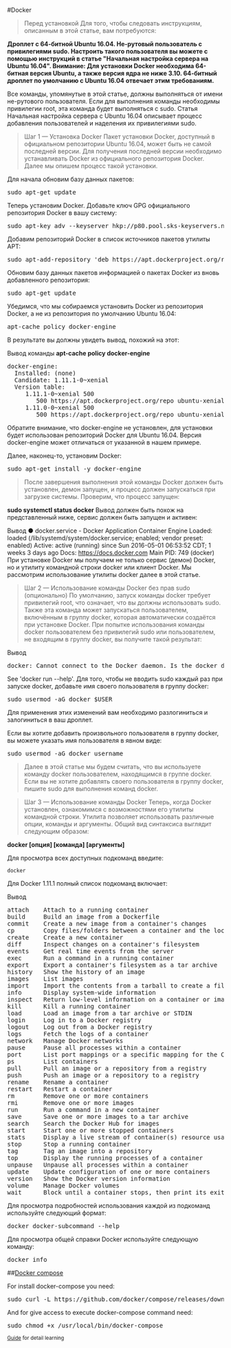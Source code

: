#Docker

>Перед установкой
Для того, чтобы следовать инструкциям, описанным в этой статье, вам потребуются:

**Дроплет с 64-битной Ubuntu 16.04.
Не-рутовый пользователь с привилегиями sudo. Настроить такого пользователя вы можете с помощью инструкций в статье "Начальная настройка сервера на Ubuntu 16.04".
Внимание: Для установки Docker необходима 64-битная версия Ubuntu, а также версия ядра не ниже 3.10. 64-битный дроплет по умолчанию с Ubuntu 16.04 отвечает этим требованиям.**

Все команды, упомянутые в этой статье, должны выполняться от имени не-рутового пользователя. Если для выполнения команды необходимы привилегии root, эта команда будет выполняться с sudo. Статья Начальная настройка сервера с Ubuntu 16.04 описывает процесс добавления пользователей и наделения их привилегиями sudo.

>Шаг 1 — Установка Docker
Пакет установки Docker, доступный в официальном репозитории Ubuntu 16.04, может быть не самой последней версии. Для получения последней версии необходимо устанавливать Docker из официального репозитория Docker. Далее мы опишем процесс такой установки.

Для начала обновим базу данных пакетов:

<pre>sudo apt-get update</pre>

Теперь установим Docker. Добавьте ключ GPG официального репозитория Docker в вашу систему:

<pre>sudo apt-key adv --keyserver hkp://p80.pool.sks-keyservers.net:80 --recv-keys 58118E89F3A912897C070ADBF76221572C52609D</pre>

Добавим репозиторий Docker в список источников пакетов утилиты APT:

<pre>sudo apt-add-repository 'deb https://apt.dockerproject.org/repo ubuntu-xenial main'</pre>

Обновим базу данных пакетов информацией о пакетах Docker из вновь добавленного репозитория:

<pre>sudo apt-get update</pre>

Убедимся, что мы собираемся установить Docker из репозитория Docker, а не из репозитория по умолчанию Ubuntu 16.04:

<pre>apt-cache policy docker-engine</pre>

В результате вы должны увидеть вывод, похожий на этот:

Вывод команды **apt-cache policy docker-engine**

<pre>docker-engine:
  Installed: (none)
  Candidate: 1.11.1-0~xenial
  Version table:
     1.11.1-0~xenial 500
        500 https://apt.dockerproject.org/repo ubuntu-xenial/main amd64 Packages
     1.11.0-0~xenial 500
        500 https://apt.dockerproject.org/repo ubuntu-xenial/main amd64 Packages</pre>
        

Обратите внимание, что docker-engine не установлен, для установки будет использован репозиторий Docker для Ubuntu 16.04. Версия docker-engine может отличаться от указанной в нашем примере.

Далее, наконец-то, установим Docker:

<pre>sudo apt-get install -y docker-engine</pre>

>После завершения выполнения этой команды Docker должен быть установлен, демон запущен, и процесс должен запускаться при загрузке системы. Проверим, что процесс запущен:

**sudo systemctl status docker**
Вывод должен быть похож на представленный ниже, сервис должен быть запущен и активен:

Вывод
● docker.service - Docker Application Container Engine
   Loaded: loaded (/lib/systemd/system/docker.service; enabled; vendor preset: enabled)
   Active: active (running) since Sun 2016-05-01 06:53:52 CDT; 1 weeks 3 days ago
     Docs: https://docs.docker.com
 Main PID: 749 (docker)
При установке Docker мы получаем не только сервис (демон) Docker, но и утилиту командной строки docker или клиент Docker. Мы рассмотрим использование утилиты docker далее в этой статье.

>Шаг 2 — Использование команды Docker без прав sudo (опционально)
По умолчанию, запуск команды docker требует привилегий root, что означает, что вы должны использовать sudo. Также эта команда может запускаться пользователем, включённым в группу docker, которая автоматически создаётся при установке Docker. При попытке использования команды docker пользователем без привилегий sudo или пользователем, не входящим в группу docker, вы получите такой результат:

Вывод
<pre>docker: Cannot connect to the Docker daemon. Is the docker daemon running on this host?.</pre>
See 'docker run --help'.
Для того, чтобы не вводить sudo каждый раз при запуске docker, добавьте имя своего пользователя в группу docker:

<pre>sudo usermod -aG docker $USER</pre>
Для применения этих изменений вам необходимо разлогиниться и залогиниться в ваш дроплет.

Если вы хотите добавить произвольного пользователя в группу docker, вы можете указать имя пользователя в явном виде:

<pre>sudo usermod -aG docker username</pre>
>Далее в этой статье мы будем считать, что вы используете команду docker пользователем, находящимся в группе docker. Если вы не хотите добавлять своего пользователя в группу docker, пишите sudo для выполнения команд docker.

>Шаг 3 — Использование команды Docker
Теперь, когда Docker установлен, ознакомимся с возможностями его утилиты командной строки. Утилита позволяет использовать различные опции, команды и аргументы. Общий вид синтаксиса выглядит следующим образом:

**docker [опция] [команда] [аргументы]**

Для просмотра всех доступных подкоманд введите:

`docker`

Для Docker 1.11.1 полный список подкоманд включает:

Вывод
<pre>
attach    Attach to a running container
build     Build an image from a Dockerfile
commit    Create a new image from a container's changes
cp        Copy files/folders between a container and the local filesystem
create    Create a new container
diff      Inspect changes on a container's filesystem
events    Get real time events from the server
exec      Run a command in a running container
export    Export a container's filesystem as a tar archive
history   Show the history of an image
images    List images
import    Import the contents from a tarball to create a filesystem image
info      Display system-wide information
inspect   Return low-level information on a container or image
kill      Kill a running container
load      Load an image from a tar archive or STDIN
login     Log in to a Docker registry
logout    Log out from a Docker registry
logs      Fetch the logs of a container
network   Manage Docker networks
pause     Pause all processes within a container
port      List port mappings or a specific mapping for the CONTAINER
ps        List containers
pull      Pull an image or a repository from a registry
push      Push an image or a repository to a registry
rename    Rename a container
restart   Restart a container
rm        Remove one or more containers
rmi       Remove one or more images
run       Run a command in a new container
save      Save one or more images to a tar archive
search    Search the Docker Hub for images
start     Start one or more stopped containers
stats     Display a live stream of container(s) resource usage statistics
stop      Stop a running container
tag       Tag an image into a repository
top       Display the running processes of a container
unpause   Unpause all processes within a container
update    Update configuration of one or more containers
version   Show the Docker version information
volume    Manage Docker volumes
wait      Block until a container stops, then print its exit code</pre>
Для просмотра подробностей использования каждой из подкоманд используйте следующий формат:

<pre>docker docker-subcommand --help</pre>
Для просмотра общей справки Docker используйте следующую команду:

<pre>docker info</pre>

##[Docker compose](https://docs.docker.com/compose/install/#install-compose)
 
For install docker-compose you need:
<pre>sudo curl -L https://github.com/docker/compose/releases/download/1.19.0/docker-compose-`uname -s`-`uname -m` -o /usr/local/bin/docker-compose</pre>

And for give access to execute docker-compose command need:
<pre>sudo chmod +x /usr/local/bin/docker-compose</pre>

<small>[Guide](https://docs.docker.com/compose/gettingstarted/) for detail learning</small>